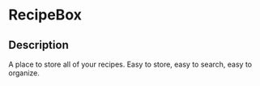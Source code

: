 # RecipeBox

## Description
A place to store all of your recipes. Easy to store, easy to search, easy to organize. 

